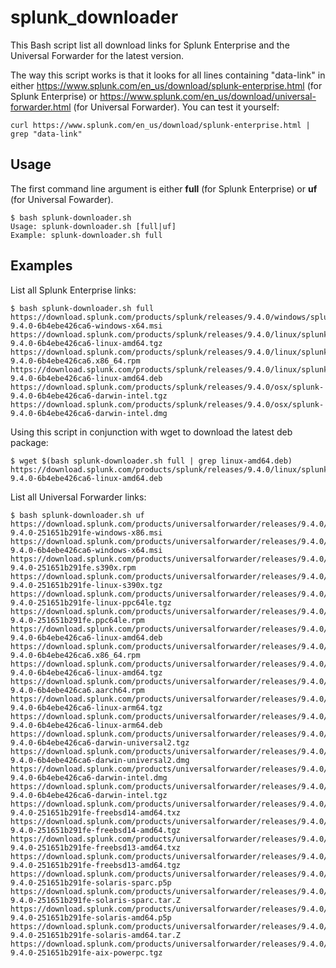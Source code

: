 
# splunk_downloader

This Bash script list all download links for Splunk Enterprise and the Universal Forwarder for the latest version.

The way this script works is that it looks for all lines containing "data-link" in either https://www.splunk.com/en_us/download/splunk-enterprise.html (for Splunk Enterprise) or https://www.splunk.com/en_us/download/universal-forwarder.html (for Universal Forwarder). You can test it yourself:

```
curl https://www.splunk.com/en_us/download/splunk-enterprise.html | grep "data-link"
```

## Usage

The first command line argument is either **full** (for Splunk Enterprise) or **uf** (for Universal Fowarder).

```
$ bash splunk-downloader.sh 
Usage: splunk-downloader.sh [full|uf]
Example: splunk-downloader.sh full
```
## Examples

List all Splunk Enterprise links:
```
$ bash splunk-downloader.sh full
https://download.splunk.com/products/splunk/releases/9.4.0/windows/splunk-9.4.0-6b4ebe426ca6-windows-x64.msi
https://download.splunk.com/products/splunk/releases/9.4.0/linux/splunk-9.4.0-6b4ebe426ca6-linux-amd64.tgz
https://download.splunk.com/products/splunk/releases/9.4.0/linux/splunk-9.4.0-6b4ebe426ca6.x86_64.rpm
https://download.splunk.com/products/splunk/releases/9.4.0/linux/splunk-9.4.0-6b4ebe426ca6-linux-amd64.deb
https://download.splunk.com/products/splunk/releases/9.4.0/osx/splunk-9.4.0-6b4ebe426ca6-darwin-intel.tgz
https://download.splunk.com/products/splunk/releases/9.4.0/osx/splunk-9.4.0-6b4ebe426ca6-darwin-intel.dmg
```

Using this script in conjunction with wget to download the latest deb package:
```
$ wget $(bash splunk-downloader.sh full | grep linux-amd64.deb)
https://download.splunk.com/products/splunk/releases/9.4.0/linux/splunk-9.4.0-6b4ebe426ca6-linux-amd64.deb
```

List all Universal Forwarder links:

```
$ bash splunk-downloader.sh uf
https://download.splunk.com/products/universalforwarder/releases/9.4.0/windows/splunkforwarder-9.4.0-251651b291fe-windows-x86.msi
https://download.splunk.com/products/universalforwarder/releases/9.4.0/windows/splunkforwarder-9.4.0-6b4ebe426ca6-windows-x64.msi
https://download.splunk.com/products/universalforwarder/releases/9.4.0/linux/splunkforwarder-9.4.0-251651b291fe.s390x.rpm
https://download.splunk.com/products/universalforwarder/releases/9.4.0/linux/splunkforwarder-9.4.0-251651b291fe-linux-s390x.tgz
https://download.splunk.com/products/universalforwarder/releases/9.4.0/linux/splunkforwarder-9.4.0-251651b291fe-linux-ppc64le.tgz
https://download.splunk.com/products/universalforwarder/releases/9.4.0/linux/splunkforwarder-9.4.0-251651b291fe.ppc64le.rpm
https://download.splunk.com/products/universalforwarder/releases/9.4.0/linux/splunkforwarder-9.4.0-6b4ebe426ca6-linux-amd64.deb
https://download.splunk.com/products/universalforwarder/releases/9.4.0/linux/splunkforwarder-9.4.0-6b4ebe426ca6.x86_64.rpm
https://download.splunk.com/products/universalforwarder/releases/9.4.0/linux/splunkforwarder-9.4.0-6b4ebe426ca6-linux-amd64.tgz
https://download.splunk.com/products/universalforwarder/releases/9.4.0/linux/splunkforwarder-9.4.0-6b4ebe426ca6.aarch64.rpm
https://download.splunk.com/products/universalforwarder/releases/9.4.0/linux/splunkforwarder-9.4.0-6b4ebe426ca6-linux-arm64.tgz
https://download.splunk.com/products/universalforwarder/releases/9.4.0/linux/splunkforwarder-9.4.0-6b4ebe426ca6-linux-arm64.deb
https://download.splunk.com/products/universalforwarder/releases/9.4.0/osx/splunkforwarder-9.4.0-6b4ebe426ca6-darwin-universal2.tgz
https://download.splunk.com/products/universalforwarder/releases/9.4.0/osx/splunkforwarder-9.4.0-6b4ebe426ca6-darwin-universal2.dmg
https://download.splunk.com/products/universalforwarder/releases/9.4.0/osx/splunkforwarder-9.4.0-6b4ebe426ca6-darwin-intel.dmg
https://download.splunk.com/products/universalforwarder/releases/9.4.0/osx/splunkforwarder-9.4.0-6b4ebe426ca6-darwin-intel.tgz
https://download.splunk.com/products/universalforwarder/releases/9.4.0/freebsd/splunkforwarder-9.4.0-251651b291fe-freebsd14-amd64.txz
https://download.splunk.com/products/universalforwarder/releases/9.4.0/freebsd/splunkforwarder-9.4.0-251651b291fe-freebsd14-amd64.tgz
https://download.splunk.com/products/universalforwarder/releases/9.4.0/freebsd/splunkforwarder-9.4.0-251651b291fe-freebsd13-amd64.txz
https://download.splunk.com/products/universalforwarder/releases/9.4.0/freebsd/splunkforwarder-9.4.0-251651b291fe-freebsd13-amd64.tgz
https://download.splunk.com/products/universalforwarder/releases/9.4.0/solaris/splunkforwarder-9.4.0-251651b291fe-solaris-sparc.p5p
https://download.splunk.com/products/universalforwarder/releases/9.4.0/solaris/splunkforwarder-9.4.0-251651b291fe-solaris-sparc.tar.Z
https://download.splunk.com/products/universalforwarder/releases/9.4.0/solaris/splunkforwarder-9.4.0-251651b291fe-solaris-amd64.p5p
https://download.splunk.com/products/universalforwarder/releases/9.4.0/solaris/splunkforwarder-9.4.0-251651b291fe-solaris-amd64.tar.Z
https://download.splunk.com/products/universalforwarder/releases/9.4.0/aix/splunkforwarder-9.4.0-251651b291fe-aix-powerpc.tgz
```
